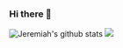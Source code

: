 ### Hi there 👋

<!--
**ucejtech/ucejtech** is a ✨ _special_ ✨ repository because its `README.md` (this file) appears on your GitHub profile.

Here are some ideas to get you started:

- 🔭 I’m currently working on ...
- 🌱 I’m currently learning ...
- 👯 I’m looking to collaborate on ...
- 🤔 I’m looking for help with ...
- 💬 Ask me about ...
- 📫 How to reach me: ...
- 😄 Pronouns: ...
- ⚡ Fun fact: ...
-->

![Jeremiah's github stats](https://github-readme-stats.vercel.app/api?username=ucejtech&show_icons=true&theme=dracula)
  <img src="https://gpvc.arturio.dev/ucejtech" width="auto" height="auto"/>
